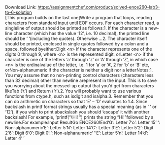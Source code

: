 Download Link: https://assignmentchef.com/product/solved-ence260-lab3-to-6-solution
<br>
[This program builds on the last one]Write a program that loops, reading characters from standard input until EOF occurs. For each character read, a singleline of output should be printed as follows:1. If the character is a new-line character (which has the value ‘ 12’, i.e. 10 decimal), the printed line should be ‘
’(including the quotes). Otherwise …2. The character itself should be printed, enclosed in single quotes followed by a colon and a space, followed byeither:Digit &lt;n&gt; if the character represents one of the digits 0 through 9, where &lt;n&gt; is the represented digit, orLetter &lt;n&gt; if the character is one of the letters ‘a’ through ‘z’ or ‘A’ through ‘Z’, in which case &lt;n&gt; is the ordinalvalue of the letter, i.e. 1 for ‘a’ or ‘A’, 2 for ‘b’ or ‘B’ etc, orNon-alphanumeric if the character is neither a digit nor a letterNotes:1. You may assume that no non-printing control characters (characters less than 32 decimal) other than newline arepresent in the input. This is to save you worrying about the messed-up output that you’d get from characters likeTab (‘t’) and Return (‘r’).2. You will probably want to use various functions from ctype.h, such as isdigit and isalpha.3. Remember that you can do arithmetic on characters so that ‘E’ – ‘D’ evaluates to 1.4. Since backslash in printf format strings usually has a special meaning (as in ‘
’ or ‘ 12’), if you wish to print abackslash you should ‘escape’ it with another backslash! For example, ‘printf(“\Hi!
”) prints the string “Hi!”followed by a newline.For example:Input ResultGo ENCE260!End‘G’: Letter 7‘o’: Letter 15‘ ‘: Non-alphanumeric‘E’: Letter 5‘N’: Letter 14‘C’: Letter 3‘E’: Letter 5‘2’: Digit 2‘6’: Digit 6‘0’: Digit 0‘!’: Non-alphanumeric‘
’‘E’: Letter 5‘n’: Letter 14‘d’: Letter 4‘
’